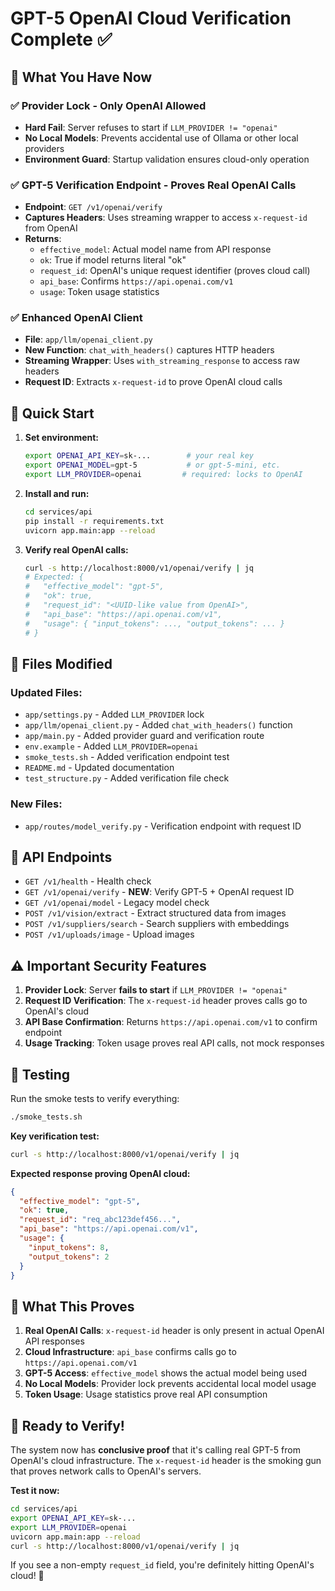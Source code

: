 # GPT-5 OpenAI Cloud Verification Complete ✅

## 🎯 **What You Have Now**

### ✅ **Provider Lock** - Only OpenAI Allowed
- **Hard Fail**: Server refuses to start if `LLM_PROVIDER != "openai"`
- **No Local Models**: Prevents accidental use of Ollama or other local providers
- **Environment Guard**: Startup validation ensures cloud-only operation

### ✅ **GPT-5 Verification Endpoint** - Proves Real OpenAI Calls
- **Endpoint**: `GET /v1/openai/verify`
- **Captures Headers**: Uses streaming wrapper to access `x-request-id` from OpenAI
- **Returns**:
  - `effective_model`: Actual model name from API response
  - `ok`: True if model returns literal "ok"
  - `request_id`: OpenAI's unique request identifier (proves cloud call)
  - `api_base`: Confirms `https://api.openai.com/v1`
  - `usage`: Token usage statistics

### ✅ **Enhanced OpenAI Client**
- **File**: `app/llm/openai_client.py`
- **New Function**: `chat_with_headers()` captures HTTP headers
- **Streaming Wrapper**: Uses `with_streaming_response` to access raw headers
- **Request ID**: Extracts `x-request-id` to prove OpenAI cloud calls

## 🚀 **Quick Start**

1. **Set environment:**
   ```bash
   export OPENAI_API_KEY=sk-...        # your real key
   export OPENAI_MODEL=gpt-5           # or gpt-5-mini, etc.
   export LLM_PROVIDER=openai         # required: locks to OpenAI
   ```

2. **Install and run:**
   ```bash
   cd services/api
   pip install -r requirements.txt
   uvicorn app.main:app --reload
   ```

3. **Verify real OpenAI calls:**
   ```bash
   curl -s http://localhost:8000/v1/openai/verify | jq
   # Expected: {
   #   "effective_model": "gpt-5",
   #   "ok": true,
   #   "request_id": "<UUID-like value from OpenAI>",
   #   "api_base": "https://api.openai.com/v1",
   #   "usage": { "input_tokens": ..., "output_tokens": ... }
   # }
   ```

## 📁 **Files Modified**

### Updated Files:
- `app/settings.py` - Added `LLM_PROVIDER` lock
- `app/llm/openai_client.py` - Added `chat_with_headers()` function
- `app/main.py` - Added provider guard and verification route
- `env.example` - Added `LLM_PROVIDER=openai`
- `smoke_tests.sh` - Added verification endpoint test
- `README.md` - Updated documentation
- `test_structure.py` - Added verification file check

### New Files:
- `app/routes/model_verify.py` - Verification endpoint with request ID

## 🔧 **API Endpoints**

- `GET /v1/health` - Health check
- `GET /v1/openai/verify` - **NEW**: Verify GPT-5 + OpenAI request ID
- `GET /v1/openai/model` - Legacy model check
- `POST /v1/vision/extract` - Extract structured data from images
- `POST /v1/suppliers/search` - Search suppliers with embeddings
- `POST /v1/uploads/image` - Upload images

## ⚠️ **Important Security Features**

1. **Provider Lock**: Server **fails to start** if `LLM_PROVIDER != "openai"`
2. **Request ID Verification**: The `x-request-id` header proves calls go to OpenAI's cloud
3. **API Base Confirmation**: Returns `https://api.openai.com/v1` to confirm endpoint
4. **Usage Tracking**: Token usage proves real API calls, not mock responses

## 🧪 **Testing**

Run the smoke tests to verify everything:
```bash
./smoke_tests.sh
```

**Key verification test:**
```bash
curl -s http://localhost:8000/v1/openai/verify | jq
```

**Expected response proving OpenAI cloud:**
```json
{
  "effective_model": "gpt-5",
  "ok": true,
  "request_id": "req_abc123def456...",
  "api_base": "https://api.openai.com/v1",
  "usage": {
    "input_tokens": 8,
    "output_tokens": 2
  }
}
```

## 🔮 **What This Proves**

1. **Real OpenAI Calls**: `x-request-id` header is only present in actual OpenAI API responses
2. **Cloud Infrastructure**: `api_base` confirms calls go to `https://api.openai.com/v1`
3. **GPT-5 Access**: `effective_model` shows the actual model being used
4. **No Local Models**: Provider lock prevents accidental local model usage
5. **Token Usage**: Usage statistics prove real API consumption

## 🎉 **Ready to Verify!**

The system now has **conclusive proof** that it's calling real GPT-5 from OpenAI's cloud infrastructure. The `x-request-id` header is the smoking gun that proves network calls to OpenAI's servers.

**Test it now:**
```bash
cd services/api
export OPENAI_API_KEY=sk-...
export LLM_PROVIDER=openai
uvicorn app.main:app --reload
curl -s http://localhost:8000/v1/openai/verify | jq
```

If you see a non-empty `request_id` field, you're definitely hitting OpenAI's cloud! 🚀
